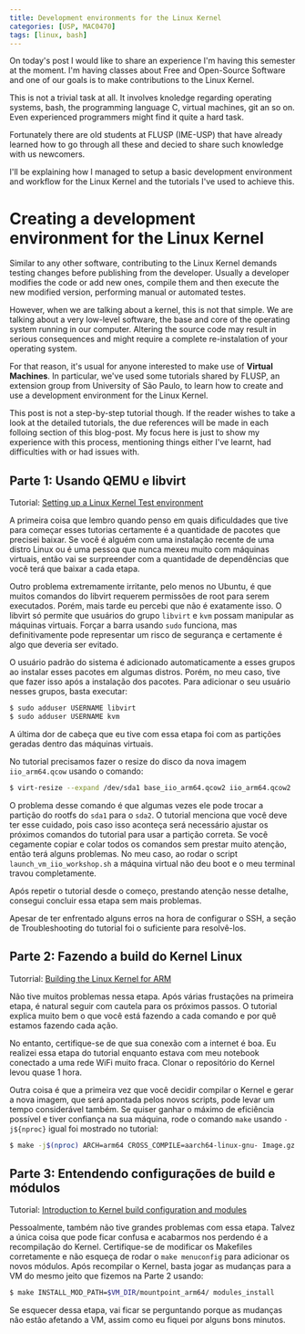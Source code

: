 ```yaml
---
title: Development environments for the Linux Kernel
categories: [USP, MAC0470]
tags: [linux, bash]
---
```


On today's post I would like to share an experience I'm having this semester at the moment.
I'm having classes about Free and Open-Source Software and one of our goals is to make
contributions to the Linux Kernel.

This is not a trivial task at all. It involves knoledge regarding operating systems, bash,
the programming language C, virtual machines, git an so on. Even experienced programmers
might find it quite a hard task.

Fortunately there are old students at FLUSP (IME-USP) that have already learned how to
go through all these and decied to share such knowledge with us newcomers.

I'll be explaining how I managed to setup a basic development environment and workflow
for the Linux Kernel and the tutorials I've used to achieve this.

# Creating a development environment for the Linux Kernel

Similar to any other software, contributing to the Linux Kernel demands testing changes
before publishing from the developer. Usually a developer modifies the code or add new ones,
compile them and then execute the new modified version, performing manual or automated testes.

However, when we are talking about a kernel, this is not that simple. We are talking about a
very low-level software, the base and core of the operating system running in our computer.
Altering the source code may result in serious consequences and might require a complete
re-instalation of your operating system.

For that reason, it's usual for anyone interested to make use of **Virtual Machines**.
In particular, we've used some tutorials shared by FLUSP, an extension group from University
of São Paulo, to learn how to create and use a development environment for the Linux Kernel.

This post is not a step-by-step tutorial though. If the reader wishes to take a look at
the detailed tutorials, the due references will be made in each folloing section of
this blog-post. My focus here is just to show my experience with this process, mentioning
things either I've learnt, had difficulties with or had issues with.

## Parte 1: Usando QEMU e libvirt

Tutorial: [Setting up a Linux Kernel Test environment](https://flusp.ime.usp.br/kernel/qemu-libvirt-setup/)

A primeira coisa que lembro quando penso em quais dificuldades que tive para começar esses tutorias certamente é a quantidade de pacotes que precisei baixar. Se você é alguém com uma instalação recente de uma distro Linux ou é uma pessoa que nunca mexeu muito com máquinas virtuais, então vai se surpreender com a quantidade de dependências que você terá que baixar a cada etapa.

Outro problema extremamente irritante, pelo menos no Ubuntu, é que muitos comandos do libvirt requerem permissões de root para serem executados. Porém, mais tarde eu percebi que não é exatamente isso. O libvirt só permite que usuários do grupo `libvirt` e `kvm` possam manipular as máquinas virtuais. Forçar a barra usando `sudo` funciona, mas definitivamente pode representar um risco de segurança e certamente é algo que deveria ser evitado.

O usuário padrão do sistema é adicionado automaticamente a esses grupos ao instalar esses pacotes em algumas distros. Porém, no meu caso, tive que fazer isso após a instalação dos pacotes. Para adicionar o seu usuário nesses grupos, basta executar:

```bash
$ sudo adduser USERNAME libvirt
$ sudo adduser USERNAME kvm
```

A última dor de cabeça que eu tive com essa etapa foi com as partições geradas dentro das máquinas virtuais.

No tutorial precisamos fazer o resize do disco da nova imagem `iio_arm64.qcow` usando o comando:

```bash
$ virt-resize --expand /dev/sda1 base_iio_arm64.qcow2 iio_arm64.qcow2
```

O problema desse comando é que algumas vezes ele pode trocar a partição do rootfs do `sda1` para o `sda2`. O tutorial menciona que você deve ter esse cuidado, pois caso isso aconteça será necessário ajustar os próximos comandos do tutorial para usar a partição correta. Se você cegamente copiar e colar todos os comandos sem prestar muito atenção, então terá alguns problemas. No meu caso, ao rodar o script `launch_vm_iio_workshop.sh` a máquina virtual não deu boot e o meu terminal travou completamente.

Após repetir o tutorial desde o começo, prestando atenção nesse detalhe, consegui concluir essa etapa sem mais problemas.

Apesar de ter enfrentado alguns erros na hora de configurar o SSH, a seção de Troubleshooting do tutorial foi o suficiente para resolvê-los.

## Parte 2: Fazendo a build do Kernel Linux

Tutorrial: [Building the Linux Kernel for ARM](https://flusp.ime.usp.br/kernel/build-linux-for-arm/)

Não tive muitos problemas nessa etapa. Após várias frustações na primeira etapa, é natural seguir com cautela para os próximos passos. O tutorial explica muito bem o que você está fazendo a cada comando e por quê estamos fazendo cada ação.

No entanto, certifique-se de que sua conexão com a internet é boa. Eu realizei essa etapa do tutorial enquanto estava com meu notebook conectado a uma rede WiFi muito fraca. Clonar o repositório do Kernel levou quase 1 hora.

Outra coisa é que a primeira vez que você decidir compilar o Kernel e gerar a nova imagem, que será apontada pelos novos scripts, pode levar um tempo considerável também. Se quiser ganhar o máximo de eficiência possível e tiver confiança na sua máquina, rode o comando `make` usando `-j${nproc}` igual foi mostrado no tutorial:

```bash
$ make -j$(nproc) ARCH=arm64 CROSS_COMPILE=aarch64-linux-gnu- Image.gz modules
```

## Parte 3: Entendendo configurações de build e módulos

Tutorial: [Introduction to Kernel build configuration and modules](https://flusp.ime.usp.br/kernel/modules-intro/)

Pessoalmente, também não tive grandes problemas com essa etapa. Talvez a única coisa que pode ficar confusa e acabarmos nos perdendo é a recompilação do Kernel. Certifique-se de modificar os Makefiles corretamente e não esqueça de rodar o `make menuconfig` para adicionar os novos módulos. Após recompilar o Kernel, basta jogar as mudanças para a VM do mesmo jeito que fizemos na Parte 2 usando:

```bash
$ make INSTALL_MOD_PATH=$VM_DIR/mountpoint_arm64/ modules_install
```

Se esquecer dessa etapa, vai ficar se perguntando porque as mudanças não estão afetando a VM, assim como eu fiquei por alguns bons minutos.